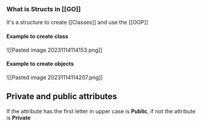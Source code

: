 
### What is Structs in [[GO]]

It's a structure to create [[Classes]] and use the [[OOP]]


#### Example to create class
![[Pasted image 20231114114153.png]]
#### Example to create objects
![[Pasted image 20231114114207.png]]

## Private and public attributes

If the attribute has the first letter in upper case is **Public**, if not the attribute is **Private**
